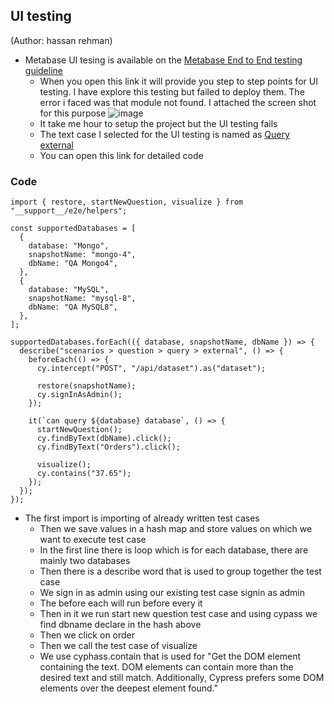 
## UI testing 
(Author: hassan rehman)
- Metabase UI tesing is available on the [Metabase End to End testing guideline](https://www.metabase.com/docs/latest/developers-guide/e2e-tests)
  - When you open this link it will provide you step to step points for UI testing. I have explore this testing but failed to deploy them. The error i faced was that module not found. I attached the screen shot for this purpose
 ![image](https://user-images.githubusercontent.com/82565130/200124875-207158d8-8519-4b5c-8f10-00867272f124.png)
  - It take me hour to setup the project but the UI testing fails 
  - The text case I selected for the UI testing is named as [Query external](https://github.com/metabase/metabase/blob/master/frontend/test/metabase/scenarios/question/query-external.cy.spec.js)
  - You can open this link for detailed code
 
### Code 

```
import { restore, startNewQuestion, visualize } from "__support__/e2e/helpers";

const supportedDatabases = [
  {
    database: "Mongo",
    snapshotName: "mongo-4",
    dbName: "QA Mongo4",
  },
  {
    database: "MySQL",
    snapshotName: "mysql-8",
    dbName: "QA MySQL8",
  },
];

supportedDatabases.forEach(({ database, snapshotName, dbName }) => {
  describe("scenarios > question > query > external", () => {
    beforeEach(() => {
      cy.intercept("POST", "/api/dataset").as("dataset");

      restore(snapshotName);
      cy.signInAsAdmin();
    });

    it(`can query ${database} database`, () => {
      startNewQuestion();
      cy.findByText(dbName).click();
      cy.findByText("Orders").click();

      visualize();
      cy.contains("37.65");
    });
  });
});

```

- The first import is importing of already written test cases
  - Then we save values in a hash map and store values on which we want to execute test case
  - In the first line there is loop which is for each database, there are mainly two databases
  - Then there is a describe word that is used to group together the test case
  - We sign in as admin using our existing test case signin as admin 
  - The before each will run before every it 
  - Then in it we run start new question test case and using cypass we find dbname declare in the hash above
  - Then we click on order 
  - Then we call the test case of visualize 
  - We use cyphass.contain that is used for "Get the DOM element containing the text. DOM elements can contain more than the desired text and still match. Additionally, Cypress prefers some DOM elements over the deepest element found."
  
